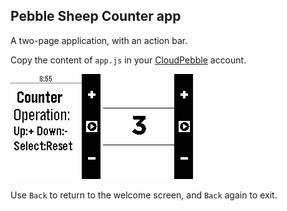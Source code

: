 ## Pebble Sheep Counter app
A two-page application, with an action bar.

Copy the content of `app.js` in your [CloudPebble](https://cloudpebble.net/ide/) account.

![Welcome screen](01.png) ![Counting](02.png) 

<!--table>
  <tr>
    <td align="center" valign="top">
      Welcome screen, <br/>use up, down, select
    </td>
    <td align="center" valign="top">
      Counting
    </td>
  </tr>
  <tr>
    <td align="center" valign="top">
      <img src="01.png" alt="Start here">
    </td>
    <td align="center" valign="top">
      <img src="02.png" alt="Counting">
    </td>
  </tr>
</table-->

Use `Back` to return to the welcome screen, and `Back` again to exit.
